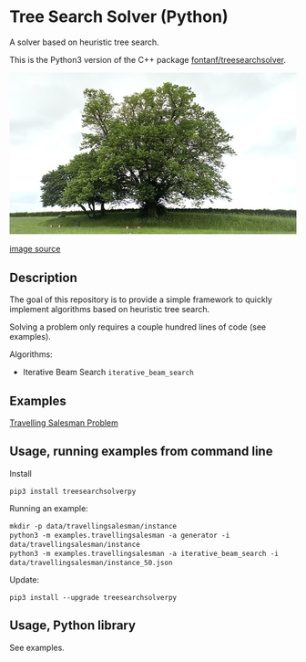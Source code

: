 # Tree Search Solver (Python)

A solver based on heuristic tree search.

This is the Python3 version of the C++ package [fontanf/treesearchsolver](https://github.com/fontanf/treesearchsolver).

![treesearch](img/treesearch.jpg?raw=true "treesearch")

[image source](https://commons.wikimedia.org/wiki/File:Saint-L%C3%A9ger-l%C3%A8s-Domart,arbre_de_la_croix_Notre-Dame_14.jpg)

## Description

The goal of this repository is to provide a simple framework to quickly implement algorithms based on heuristic tree search.

Solving a problem only requires a couple hundred lines of code (see examples).

Algorithms:
* Iterative Beam Search `iterative_beam_search`

## Examples

[Travelling Salesman Problem](examples/travellingsalesman.py)

## Usage, running examples from command line

Install
```shell
pip3 install treesearchsolverpy
```

Running an example:
```shell
mkdir -p data/travellingsalesman/instance
python3 -m examples.travellingsalesman -a generator -i data/travellingsalesman/instance
python3 -m examples.travellingsalesman -a iterative_beam_search -i data/travellingsalesman/instance_50.json
```

Update:
```shell
pip3 install --upgrade treesearchsolverpy
```

## Usage, Python library

See examples.

